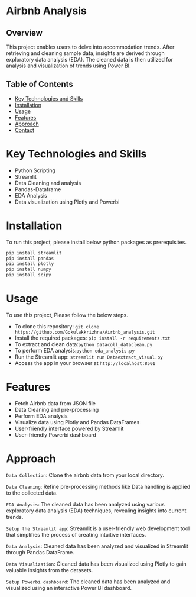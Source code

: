 # Airbnb Analysis 
## Overview
This project enables users to delve into accommodation trends. After retrieving and cleaning sample data, insights are derived through exploratory data analysis (EDA). The cleaned data is then utilized for analysis and visualization of trends using Power BI.
## Table of Contents
- [Key Technologies and Skills](#key-technologies-and-skills)
- [Installation](#installation)
- [Usage](#usage)
- [Features](#features)
- [Approach](#approach)
- [Contact](#contact)
# Key Technologies and Skills
- Python Scripting
- Streamlit
- Data Cleaning and analysis
- Pandas-Dataframe
- EDA Analysis
- Data visualization using Plotly and Powerbi
# Installation
To run this project, please install below python packages as prerequisites.

```bash
pip install streamlit
pip install pandas
pip install plotly
pip install numpy
pip install scipy
```
# Usage
To use this project, Please follow the below steps.
- To clone this repository: ```git clone https://github.com/Gokulakkrizhna/Airbnb_analysis.git```
- Install the required packages: ```pip install -r requirements.txt ```
- To extract and clean data:```python Datacoll_dataclean.py```
- To perform EDA analysis:```python eda_analysis.py```
- Run the Streamlit app: ```streamlit run Dataextract_visual.py```
- Access the app in your browser at ```http://localhost:8501```
# Features
- Fetch Airbnb data from JSON file
- Data Cleaning and pre-processing
- Perform EDA analysis
- Visualize data using Plotly and Pandas DataFrames
- User-friendly interface powered by Streamlit
- User-friendly Powerbi dashboard
# Approach
```Data Collection```: Clone the airbnb data from your local directory. 

```Data Cleaning```: Refine pre-processing methods like Data handling is applied to the collected data.

```EDA Analysis```: The cleaned data has been analyzed using various exploratory data analysis (EDA) techniques, revealing insights into current trends.

```Setup the Streamlit app```: Streamlit is a user-friendly web development tool that simplifies the process of creating intuitive interfaces.

```Data Analysis```: Cleaned data has been analyzed and visualized in Streamlit through Pandas DataFrame.

```Data Visualization```: Cleaned data has been visualized using Plotly to gain valuable insights from the datasets.

```Setup Powerbi dashboard```: The cleaned data has been analyzed and visualized using an interactive Power BI dashboard.
